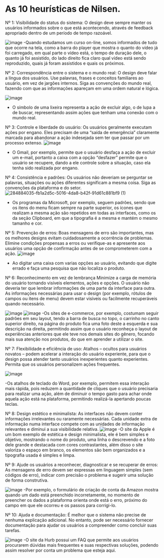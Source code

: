 # As 10 heurísticas de Nilsen.

Nº 1: Visibilidade do status do sistema:
O design deve sempre manter os usuários informados sobre o que está acontecendo, através de feedback apropriado dentro de um período de tempo razoável.

![image](https://github.com/jxqlnm/bertoti_bot/assets/128145943/9b132140-a625-4622-9b63-8579213e3fa1)
-Quando estudamos um curso on-line, somos informados de tudo que ocorre na tela, como a barra do player que mostra o quanto do vídeo já foi carregado, em qual parte o vídeo está, o tempo de duração dele, o quanto já foi assistido, do lado direito fica claro qual vídeo está sendo reproduzido, quais já foram assistidos e quais os próximos.

Nº 2: Correspondência entre o sistema e o mundo real:
O design deve falar a língua dos usuários. Use palavras, frases e conceitos familiares ao usuário, em vez de jargões internos. Siga as convenções do mundo real, fazendo com que as informações apareçam em uma ordem natural e lógica.

![image](https://github.com/jxqlnm/bertoti_bot/assets/128145943/8733f2a1-b17a-4499-bef2-dc8f169b7425)

- O símbolo de uma lixeira representa a ação de excluir algo, o de lupa a de buscar, representando assim ações que tenham uma conexão com o mundo real.


Nº 3: Controle e liberdade do usuário:
Os usuários geralmente executam ações por engano. Eles precisam de uma “saída de emergência” claramente marcada para abandonar a ação indesejada sem ter que passar por um processo extenso.
![image](https://github.com/jxqlnm/bertoti_bot/assets/128145943/31486e7f-ec61-4584-a2d5-ee408fd659c6)

- O Gmail, por exemplo, permite que o usuário desfaça a ação de excluir um e-mail, portanto a caixa com a opção “desfazer” permite que o usuário se recupere, dando a ele controle sobre a situação, caso ela tenha sido realizada por engano.


Nº 4: Consistência e padrões:
Os usuários não deveriam se perguntar se palavras, situações ou ações diferentes significam a mesma coisa. Siga as convenções da plataforma e do setor.
![284884035-fb1a2d5c-5016-4da8-b42f-91d61c881bf9 (1)](https://github.com/jxqlnm/bertoti_bot/assets/128145943/0e011402-1159-49ee-9318-65ebb53e51fc)

- Os programas da Microsoft, por exemplo, seguem padrões, sendo que os itens do menu ficam sempre na parte superior, os ícones que realizam a mesma ação são repetidos em todas as interfaces, como os da seção Clipboard, em que a tipografia é a mesma e mantém o mesmo tamanho e cor.


Nº 5: Prevenção de erros:
Boas mensagens de erro são importantes, mas os melhores designs evitam cuidadosamente a ocorrência de problemas. Elimine condições propensas a erros ou verifique-as e apresente aos usuários uma opção de confirmação antes de se comprometerem com a ação.
![image](https://github.com/jxqlnm/bertoti_bot/assets/128145943/0614c8d8-daa8-4f18-8d40-5d727b419611)
- Ao digitar uma caixa com varias opções ao usuário, evitando que digite errado e faça uma pesquisa que não localiza o produto.

Nº 6: Reconhecimento em vez de lembrança
Minimize a carga de memória do usuário tornando visíveis elementos, ações e opções. O usuário não deveria ter que lembrar informações de uma parte da interface para outra. As informações necessárias para usar o design (por exemplo, rótulos de campos ou itens de menu) devem estar visíveis ou facilmente recuperáveis ​​quando necessário.

![image](https://github.com/jxqlnm/bertoti_bot/assets/128145943/1d794139-6b29-47c4-8f68-a8ee48d1034a) ![image](https://github.com/jxqlnm/bertoti_bot/assets/128145943/c48c6bec-95c8-4d36-ab65-160a016d6ffb)
-Os sites de e-commerce, por exemplo, costumam seguir padrões em seu layout, tendo a barra de busca no topo, o carrinho no canto superior direito, na página do produto fica uma foto deste a esquerda e sua descrição na direita, permitindo assim que o usuário reconheça o layout de experiências anteriores que ele teve nos demais sites do gênero, focando mais sua atenção nos produtos, do que em aprender a utilizar o site.

Nº 7: Flexibilidade e eficiência de uso:
Atalhos – ocultos para usuários novatos – podem acelerar a interação do usuário experiente, para que o design possa atender tanto usuários inexperientes quanto experientes. Permita que os usuários personalizem ações frequentes.

![image](https://github.com/jxqlnm/bertoti_bot/assets/128145943/198c3725-818b-436f-a5a2-9187a00865a9)

-Os atalhos de teclado do Word, por exemplo, permitem essa interação mais rápida, pois reduzem a quantidade de cliques que o usuário precisaria para realizar uma ação, além de diminuir o tempo gasto para achar onde aquela ação está na plataforma, permitindo realizá-la apertando poucas teclas.

Nº 8: Design estético e minimalista:
As interfaces não devem conter informações irrelevantes ou raramente necessárias. Cada unidade extra de informação numa interface compete com as unidades de informação relevantes e diminui a sua visibilidade relativa.
![image](https://github.com/jxqlnm/bertoti_bot/assets/128145943/08686a44-5005-48f2-b03d-12d50e3cd27a)
-O site da Apple é um bom exemplo de estética e design minimalista, ele é bem simples e objetivo, mostrando o nome do produto, uma linha o descrevendo e a foto dele grande e destacada com cores contrastantes, além disso o site valoriza o espaço em branco, os elementos são bem organizados e a tipografia usada é simples e limpa.


Nº 9: Ajude os usuários a reconhecer, diagnosticar e se recuperar de erros:
As mensagens de erro devem ser expressas em linguagem simples (sem códigos de erro), indicar com precisão o problema e sugerir uma solução de forma construtiva.

![image](https://github.com/jxqlnm/bertoti_bot/assets/128145943/ce2d0064-12b0-4e27-8134-c9f451a537bc)
-Por exemplo, o formulário de criação de conta da Amazon mostra quando um dado está preenchido incorretamente, no momento de preencher os dados a plataforma orienta onde está o erro, próximo do campo em que ele ocorreu e os passos para corrigi-lo.


Nº 10: Ajuda e documentação:
É melhor que o sistema não precise de nenhuma explicação adicional. No entanto, pode ser necessário fornecer documentação para ajudar os usuários a compreender como concluir suas tarefas.

![image](https://github.com/jxqlnm/bertoti_bot/assets/128145943/babf23e8-a250-4158-9342-0732f0898c60)
-O site da Hurb possui um FAQ que permite aos usuários procurarem dúvidas mais frequentes e suas respectivas soluções, podendo assim resolver por conta um problema que esteja aqui.
